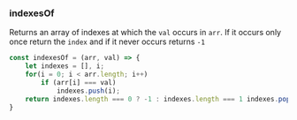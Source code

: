 ### indexesOf

Returns an array of indexes at which the `val` occurs in `arr`. If it occurs only once return the `index` and if it never occurs returns `-1`

``` js
const indexesOf = (arr, val) => {
    let indexes = [], i;
    for(i = 0; i < arr.length; i++)
        if (arr[i] === val)
            indexes.push(i);
    return indexes.length === 0 ? -1 : indexes.length === 1 indexes.pop() : indexes
}
```
